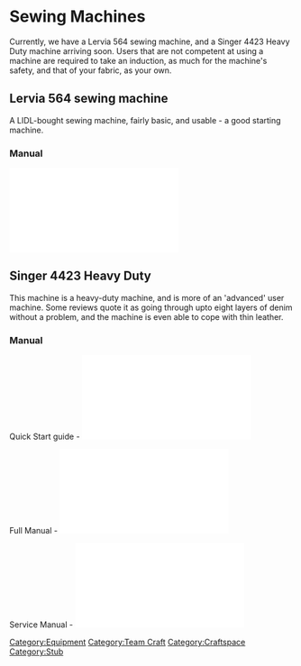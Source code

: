 # Sewing Machines

Currently, we have a Lervia 564 sewing machine, and a Singer 4423 Heavy
Duty machine arriving soon. Users that are not competent at using a
machine are required to take an induction, as much for the machine's
safety, and that of your fabric, as your own.

## Lervia 564 sewing machine

A LIDL-bought sewing machine, fairly basic, and usable - a good starting
machine.

### Manual

![<File:Lervia564manual.pdf>](Lervia564manual.pdf "File:Lervia564manual.pdf")

## Singer 4423 Heavy Duty

This machine is a heavy-duty machine, and is more of an 'advanced' user
machine. Some reviews quote it as going through upto eight layers of
denim without a problem, and the machine is even able to cope with thin
leather.

### Manual

Quick Start guide -
![<File:SingerQuickStartGuide4432.pdf>](SingerQuickStartGuide4432.pdf "fig:File:SingerQuickStartGuide4432.pdf")

Full Manual -
![<File:Singer4423Manual.pdf>](Singer4423Manual.pdf "fig:File:Singer4423Manual.pdf")

Service Manual -
![<File:Singer4423ServiceManual.pdf>](Singer4423ServiceManual.pdf "fig:File:Singer4423ServiceManual.pdf")

[Category:Equipment](Category:Equipment "wikilink") [Category:Team
Craft](Category:Team_Craft "wikilink")
[Category:Craftspace](Category:Craftspace "wikilink")
[Category:Stub](Category:Stub "wikilink")

